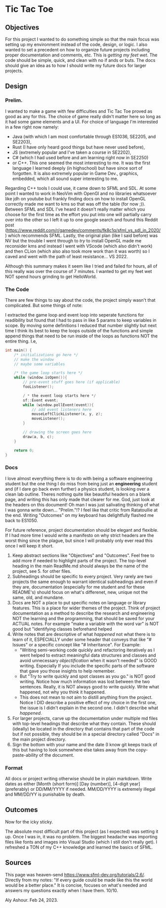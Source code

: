 # Tic Tac Toe
## Objectives
For this project I wanted to do something simple so that the main focus was setting up my environment instead of the code, design, or logic.
I also wanted to set a precedent on how to organize future projects including proper documentation and comments, etc.
This is *getting my feet wet*. The code should be simple, quick, and clean with no if ands or buts. The docs should give an idea as to how I should write my future docs for larger projects.

## Design
### Prelim.
I wanted to make a game with few difficulties and Tic Tac Toe proved as good as any for this. The choice of game really didn't matter here so long as it had some game elements and a UI.
For choice of language I'm interested in a few right now namely:
- Java (with which I am most comfortable through ES1036, SE2205, and SE2203), 
- Rust (I have only heard good things but have never used before), 
- JS (extremely popular and I've taken a course in SE2202), 
- C# (which I had used before and am learning right now in SE2250) 
- or C++. This one seemed the most interesting to me. It was the first language I learned deeply (in highschool) but have since sort of forgotten. It is also extremely popular in Game Dev., graphics, embedded, which all sound super interesting to me.

Regarding C++ tools I could use, it came down to SFML and SDL. At some point I wanted to work in NeoVim with OpenGl and no libraries whatsoever like jdh on youtube but frankly finding docs on how to install OpenGL correctly made me want to kms so that was off the table (for now ;)).
Between SFML and SDL I've heard it doesn't really matter which you choose for the first time as the effort you put into one will partially carry over into the other so I left it up to one google search and found this Reddit post (https://www.reddit.com/r/gamedev/comments/fk8c1q/sfml_vs_sdl_in_2020/) which recommends SFML.
Lastly, the original plan (like I said before) was NV but the trouble I went through to *try* to install OpenGL made me reconsider kms and instead I went with VScode (which also didn't work) and then CLion (which also also took more work than it was worth) so I caved and went with the path of least resistance... VS 2022.

Although this summary makes it seem like I tried and failed for hours, all of this really was over the course of 7 minutes. I wanted to get my feet wet NOT spend hours grinding to get HelloWorld.
### The Code
There are few things to say about the code, the project simply wasn't that complicated. But some things of note:

I extracted the game loop and event loop into seperate functions for readibility but found that I had to pass in like 5 params to keep variables in scope. By moving some definitions I reduced that number slightly but next time I think its best to keep the loops outside of the functions and simple append things that need to be run inside of the loops as functions NOT the entire thing. I.e,
```C++
int main() {
	/* initializations go here */
	// make the window
	// maybe some variables

	/* the game loop starts here */
	while (window.isOpen()){
		// pre-event stuff goes here (if applicable)
		fooListener();

		/ * the event loop starts here */
		sf::Event event;
		while (window.pollEvent(event)){
			// add event listeners here
			mouseLeftClickListener(x, y, z);
			moveListener();
		}

		// drawing the screen goes here
		draw(a, b, c);
	}

	return 0;
}
```
### Docs
I love almost everything there is to do with being a software engineering student but the one thing I do miss from being just an **engineering** student and (if I dare go back even further) a physics student, is looking over a clean lab outline.
Theres nothing quite like beautiful headers on a blank page, and writing this has only made that clearer for me. God, just look at the headers on this document!
Oh man I was just salivating thinking of what I was gonna write down... "Prelim."!? I feel like that critic from Ratatoullie at the end. Writing "Outcomes" on my keyboard has delightfully flashed me back to ES1050.

For future reference, project documentation should be elegant and flexible. If I had more time I would write a manifesto on why strict headers are the worst thing since the plague, but since I will probably only ever read this once I will keep it short.
1. Keep abstract sections like "Objectives" and "Outcomes". Feel free to add more if needed to highlight parts of the project. The top-level heading in the main ReadMe.md should always be the name of the project, see 5. for other files.
2. Subheadings should be specific to every project. Very rarely are two projects the same enough to warrant identical subheadings and even if they are, documentation (especially for me student and for these README's) should focus on what's differenet, new, unique not the same, old, and mundane.
3. Docs are NOT a place to put specific notes on language or library features. This is a place for wider themes of the project. Think of project documentation as a method to describe the research and engineering NOT the learning and the programming, that should be saved for your ACTUAL notes. For example "make a variable with the word var" is NOT good but "identifying classes beforehand helped 
4. Write notes that are descriptive of what *happened* not what there is to learn of it, ESPECIALLY under some header that conveys that like "# Issues" or a specific concept like "# Inheritance". For Example:
	- "Writing semi-working code quickly and refactoring iteratively as I went helped to extract meaningful data structures and classes and avoid unnecessary *objectification* when it wasn't needed" is GOOD writing. Especially If you include the specific parts of the software that gave you those insights to help remember.
	- But "Try to write quickly and spot classes as you go." is NOT good writing. Notice how much information was lost between the two sentences. Really, it is NOT always good to write quickly. Write what happened, not why you think it happened.
	- This does not mean to not aim to distill anything from the project. Notice I DID describe a positive effect of my choice in the first one, the issue is I didn't explain in the second one. I didn't describe what *happened*.
5. For larger projects, carve up the documentation under multiple md files with top-level headings that describe what they contain. These should (ideally) be located in the directory that contains that part of the code but if not possible, they should be in a special directory called "Docs" in the main project directory.
6. Sign the bottom with your name and the date (I know git keeps track of this but having to look somewhere else takes away from the copy-paste-ability of the document.

### Format
All docs or project writing otherwise should be in plain markdown.
Write dates as either [Month (short form)] [Day (number)], [4-digit year] (preferably) or DD/MM/YYYY if needed. MM/DD/YYYY is extremely illegal and MM/DD/YY is punishable by death.

## Outcomes
Now for the icky sticky.

The absolute most difficult part of this project (as I expected) was setting it up. Once I was in, it was no problem. The biggest headache was importing files like fonts and images into Visual Studio (which I still don't really get).
I refreshed a TON of my C++ knowledge and learned the basics of SFML.
## Sources
This page was heaven-send https://www.sfml-dev.org/tutorials/2.6/. 
Directly from my notes: "If every guide could be made like this the world would be a better place." It is concise, focuses on what's needed and answers my questions exactly when I have them. 10/10.


Aly Ashour. Feb 24, 2023.